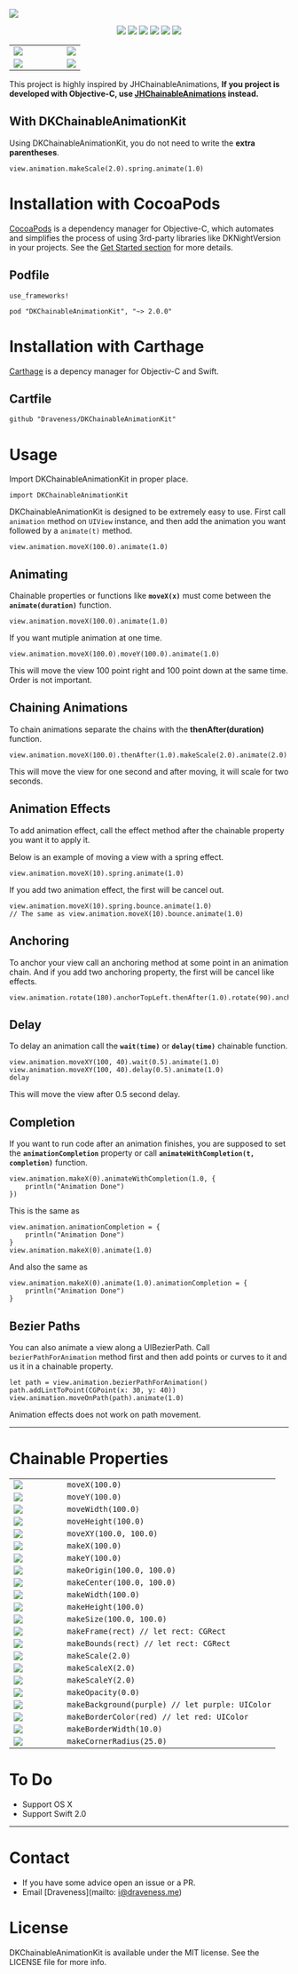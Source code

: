 ![](./Gifs/DKChainableAnimationKit.jpg)

<p align='center'>
  <a href='#'><img src="https://img.shields.io/badge/Language-%20Swift%20-orange.svg"></a>
  <a href="http://cocoadocs.org/docsets/DKChainableAnimationKit"><img src="https://img.shields.io/cocoapods/p/DKChainableAnimationKit.svg?style=flat"></a>
  <a href='https://travis-ci.org/Draveness/DKChainableAnimationKit'><img src="https://travis-ci.org/Draveness/DKChainableAnimationKit.svg?branch=master"></a>
  <a href='#'><img src="https://img.shields.io/github/license/mashape/apistatus.svg"></a>
  <a href='#'><img src="https://img.shields.io/badge/platform-%20iOS%20-lightgrey.svg"></a>
  <a href='https://github.com/Carthage/Carthage'><img src="https://img.shields.io/badge/Carthage-compatible-4BC51D.svg?style=flat"></a>
</p>

<table>
<tr>
<td width="75%">
<img src="./Gifs/Code1.png"></img>
</td>
<td width="25%">
<img src="./Gifs/Demo1.gif"></img>
</td>
</tr
<tr>
<td width="75%">
<img src="./Gifs/Code2.png"></img>
</td>
<td width="25%">
<img src="./Gifs/Demo2.gif"></img>
</td>
</tr>
</table>

This project is highly inspired by JHChainableAnimations, **If you project is developed with Objective-C, use [JHChainableAnimations](https://github.com/jhurray/JHChainableAnimations) instead.**

## With DKChainableAnimationKit

Using DKChainableAnimationKit, you do not need to write the **extra parentheses**.

```
view.animation.makeScale(2.0).spring.animate(1.0)
```

# Installation with CocoaPods

[CocoaPods](https://cocoapods.org/) is a dependency manager for Objective-C, which automates and simplifies the process of using 3rd-party libraries like DKNightVersion in your projects. See the [Get Started section](https://cocoapods.org/#get_started) for more details.

## Podfile

```
use_frameworks!

pod "DKChainableAnimationKit", "~> 2.0.0"
```

# Installation with Carthage

[Carthage](https://github.com/Carthage/Carthage) is a depency manager for Objectiv-C and Swift. 

## Cartfile
```
github "Draveness/DKChainableAnimationKit"
```

# Usage

Import DKChainableAnimationKit in proper place.

```
import DKChainableAnimationKit
```

DKChainableAnimationKit is designed to be extremely easy to use. First call `animation` method on `UIView` instance, and then add the animation you want followed by a `animate(t)` method.


```
view.animation.moveX(100.0).animate(1.0)
```

## Animating

Chainable properties or functions like **`moveX(x)`** must come between the **`animate(duration)`** function.

```
view.animation.moveX(100.0).animate(1.0)
```

If you want mutiple animation at one time.

```
view.animation.moveX(100.0).moveY(100.0).animate(1.0)
```

This will move the view 100 point right and 100 point down at the same time. Order is not important.

## Chaining Animations

To chain animations separate the chains with the **thenAfter(duration)** function.

```
view.animation.moveX(100.0).thenAfter(1.0).makeScale(2.0).animate(2.0)
```

This will move the view for one second and after moving, it will scale for two seconds.

## Animation Effects

To add animation effect, call the effect method after the chainable property you want it to apply it.

Below is an example of moving a view with a spring effect.

```
view.animation.moveX(10).spring.animate(1.0)
```

If you add two animation effect, the first will be cancel out.

```
view.animation.moveX(10).spring.bounce.animate(1.0)
// The same as view.animation.moveX(10).bounce.animate(1.0)
```

## Anchoring

To anchor your view call an anchoring method at some point in an animation chain. And if you add two anchoring property, the first will be cancel like effects.

```
view.animation.rotate(180).anchorTopLeft.thenAfter(1.0).rotate(90).anchorCenter.animanimation
```

## Delay

To delay an animation call the **`wait(time)`** or **`delay(time)`** chainable function.

```
view.animation.moveXY(100, 40).wait(0.5).animate(1.0)
view.animation.moveXY(100, 40).delay(0.5).animate(1.0)
delay
```

This will move the view after 0.5 second delay.

## Completion

If you want to run code after an animation finishes, you are supposed to set the **`animationCompletion`** property or call **`animateWithCompletion(t, completion)`** function.

```
view.animation.makeX(0).animateWithCompletion(1.0, {
    println("Animation Done")
})
```

This is the same as

```
view.animation.animationCompletion = {
    println("Animation Done")
}
view.animation.makeX(0).animate(1.0)
```

And also the same as

```
view.animation.makeX(0).animate(1.0).animationCompletion = {
    println("Animation Done")
}
```

## Bezier Paths

You can also animate a view along a UIBezierPath. Call `bezierPathForAnimation` method first and then add points or curves to it and us it in a chainable property.

```
let path = view.animation.bezierPathForAnimation()
path.addLintToPoint(CGPoint(x: 30, y: 40))
view.animation.moveOnPath(path).animate(1.0)
```

Animation effects does not work on path movement.

----

# Chainable Properties

<table>

<tr>
<td width="20%">
<img src="./Gifs/Demo/moveX.gif"></img>
</td>
<td width="80%">
<code>moveX(100.0)</code>
</td>
</tr>

<tr>
<td width="20%">
<img src="./Gifs/Demo/moveY.gif"></img>
</td>
<td width="80%">
<code>moveY(100.0)</code>
</td>
</tr>

<tr>
<td width="20%">
<img src="./Gifs/Demo/moveWidth.gif"></img>
</td>
<td width="80%">
<code>moveWidth(100.0)</code>
</td>
</tr>

<tr>
<td width="20%">
<img src="./Gifs/Demo/moveHeight.gif"></img>
</td>
<td width="80%">
<code>moveHeight(100.0)</code>
</td>
</tr>

<tr>
<td width="20%">
<img src="./Gifs/Demo/moveXY.gif"></img>
</td>
<td width="80%">
<code>moveXY(100.0, 100.0)</code>
</td>
</tr>

<tr>
<td width="20%">
<img src="./Gifs/Demo/makeX.gif"></img>
</td>
<td width="80%">
<code>makeX(100.0)</code>
</td>
</tr>

<tr>
<td width="20%">
<img src="./Gifs/Demo/makeY.gif"></img>
</td>
<td width="80%">
<code>makeY(100.0)</code>
</td>
</tr>

<tr>
<td width="20%">
<img src="./Gifs/Demo/makeOrigin.gif"></img>
</td>
<td width="80%">
<code>makeOrigin(100.0, 100.0)</code>
</td>
</tr>

<tr>
<td width="20%">
<img src="./Gifs/Demo/makeCenter.gif"></img>
</td>
<td width="80%">
<code>makeCenter(100.0, 100.0)</code>
</td>
</tr>

<tr>
<td width="20%">
<img src="./Gifs/Demo/makeWidth.gif"></img>
</td>
<td width="80%">
<code>makeWidth(100.0)</code>
</td>
</tr>

<tr>
<td width="20%">
<img src="./Gifs/Demo/makeHeight.gif"></img>
</td>
<td width="80%">
<code>makeHeight(100.0)</code>
</td>
</tr>

<tr>
<td width="20%">
<img src="./Gifs/Demo/makeHeight.gif"></img>
</td>
<td width="80%">
<code>makeSize(100.0, 100.0)</code>
</td>
</tr>

<tr>
<td width="20%">
<img src="./Gifs/Demo/makeFrame.gif"></img>
</td>
<td width="80%">
<code>makeFrame(rect) // let rect: CGRect</code>
</td>
</tr>

<tr>
<td width="20%">
<img src="./Gifs/Demo/makeBounds.gif"></img>
</td>
<td width="80%">
<code>makeBounds(rect) // let rect: CGRect</code>
</td>
</tr>

<tr>
<td width="20%">
<img src="./Gifs/Demo/makeScale.gif"></img>
</td>
<td width="80%">
<code>makeScale(2.0)</code>
</td>
</tr>

<tr>
<td width="20%">
<img src="./Gifs/Demo/makeScaleX.gif"></img>
</td>
<td width="80%">
<code>makeScaleX(2.0)</code>
</td>
</tr>

<tr>
<td width="20%">
<img src="./Gifs/Demo/makeScaleY.gif"></img>
</td>
<td width="80%">
<code>makeScaleY(2.0)</code>
</td>
</tr>

<tr>
<td width="20%">
<img src="./Gifs/Demo/makeOpacity.gif"></img>
</td>
<td width="80%">
<code>makeOpacity(0.0)</code>
</td>
</tr>

<tr>
<td width="20%">
<img src="./Gifs/Demo/makeBackground.gif"></img>
</td>
<td width="80%">
<code>makeBackground(purple) // let purple: UIColor</code>
</td>
</tr>

<tr>
<td width="20%">
<img src="./Gifs/Demo/makeBorderColor.gif"></img>
</td>
<td width="80%">
<code>makeBorderColor(red) // let red: UIColor</code>
</td>
</tr>

<tr>
<td width="20%">
<img src="./Gifs/Demo/makeBorderWidth.gif"></img>
</td>
<td width="80%">
<code>makeBorderWidth(10.0)</code>
</td>
</tr>

<tr>
<td width="20%">
<img src="./Gifs/Demo/makeCornerRadius.gif"></img>
</td>
<td width="80%">
<code>makeCornerRadius(25.0)</code>
</td>
</tr>
</table>

# To Do

* Support OS X
* Support Swift 2.0

----

# Contact

* If you have some advice open an issue or a PR.
* Email [Draveness](mailto: i@draveness.me)

# License

DKChainableAnimationKit is available under the MIT license. See the LICENSE file for more info.
